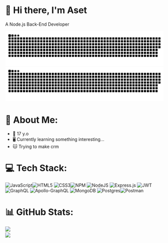 # 👋 Hi there, I'm Aset
A Node.js Back-End Developer

![GitHub Snake Light](https://raw.githubusercontent.com/GrapeoffJS/GrapeoffJS/output/github-contribution-grid-snake.svg#gh-light-mode-only)
![GitHub Snake dark](https://raw.githubusercontent.com/GrapeoffJS/GrapeoffJS/output/github-contribution-grid-snake-dark.svg#gh-dark-mode-only)

# 💫 About Me:
- 🧑 17 y.o
- 🖥️ Currently learning something interesting...
- 🐱 Trying to make crm 


# 💻 Tech Stack:
![JavaScript](https://img.shields.io/badge/javascript-%23323330.svg?style=for-the-badge&logo=javascript&logoColor=%23F7DF1E)![HTML5](https://img.shields.io/badge/html5-%23E34F26.svg?style=for-the-badge&logo=html5&logoColor=white) ![CSS3](https://img.shields.io/badge/css3-%231572B6.svg?style=for-the-badge&logo=css3&logoColor=white)![NPM](https://img.shields.io/badge/NPM-%23000000.svg?style=for-the-badge&logo=npm&logoColor=white) ![NodeJS](https://img.shields.io/badge/node.js-6DA55F?style=for-the-badge&logo=node.js&logoColor=white) ![Express.js](https://img.shields.io/badge/express.js-%23404d59.svg?style=for-the-badge&logo=express&logoColor=%2361DAFB) ![JWT](https://img.shields.io/badge/JWT-black?style=for-the-badge&logo=JSON%20web%20tokens) ![GraphQL](https://img.shields.io/badge/-GraphQL-E10098?style=for-the-badge&logo=graphql&logoColor=white) ![Apollo-GraphQL](https://img.shields.io/badge/-ApolloGraphQL-311C87?style=for-the-badge&logo=apollo-graphql) ![MongoDB](https://img.shields.io/badge/MongoDB-%234ea94b.svg?style=for-the-badge&logo=mongodb&logoColor=white) ![Postgres](https://img.shields.io/badge/postgres-%23316192.svg?style=for-the-badge&logo=postgresql&logoColor=white)![Postman](https://img.shields.io/badge/Postman-FF6C37?style=for-the-badge&logo=postman&logoColor=white) 

# 📊 GitHub Stats:

![](https://github-readme-streak-stats.herokuapp.com/?user=AsetCoder&theme=radical&hide_border=false)<br/>
![](https://github-readme-stats.vercel.app/api/top-langs/?username=AsetCoder&theme=radical&hide_border=false&include_all_commits=false&count_private=false&layout=compact)
